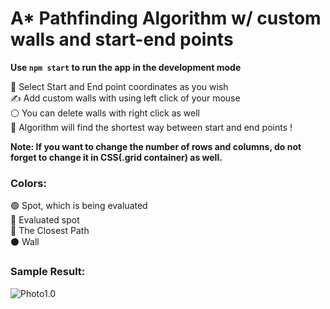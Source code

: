 # A* Pathfinding Algorithm w/ custom walls and start-end points

**Use `npm start` to run the app in the development mode**

🧮 Select Start and End point coordinates as you wish </br>
✍ Add custom walls with using left click of your mouse </br>
⚪ You can delete walls with right click as well </br>
🎯 Algorithm will find the shortest way between start and end points ! </br>

**Note: If you want to change the number of rows and columns, do not forget to change it in CSS(.grid container) as well.** 

### Colors:
🟢 Spot, which is being evaluated </br>
🔴 Evaluated spot </br>
🔵 The Closest Path </br>
⚫ Wall </br>

### Sample Result:

![Photo1.0](https://i.ibb.co/cgN9n2m/img.png) <br />
